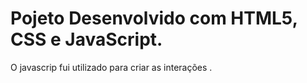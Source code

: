 # Pojeto Desenvolvido com HTML5, CSS e JavaScript.
O javascrip fui utilizado para criar as interações .
